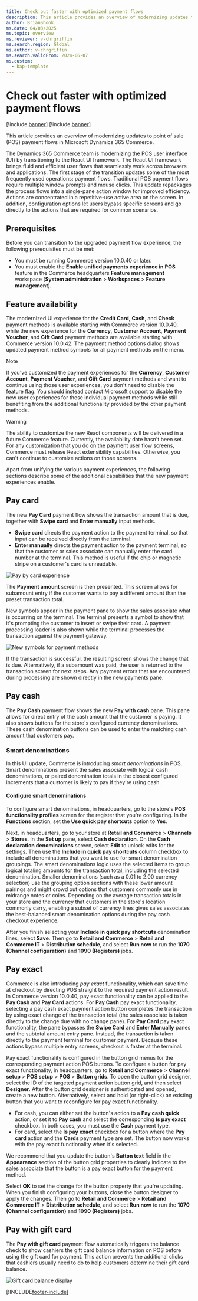 ```yaml
---
title: Check out faster with optimized payment flows
description: This article provides an overview of modernizing updates to point of sale (POS) payment flows in Microsoft Dynamics 365 Commerce.
author: BrianShook
ms.date: 04/03/2025
ms.topic: overview
ms.reviewer: v-chrgriffin
ms.search.region: Global
ms.author: v-chrgriffin
ms.search.validFrom: 2024-06-07
ms.custom: 
  - bap-template
---
```


# Check out faster with optimized payment flows 

[!include [banner](../includes/banner.md)]
[!include [banner](../includes/preview-banner.md)]

This article provides an overview of modernizing updates to point of sale (POS) payment flows in Microsoft Dynamics 365 Commerce.

The Dynamics 365 Commerce team is modernizing the POS user interface (UI) by transitioning to the React UI framework. The React UI framework brings fluid and efficient user flows that seamlessly work across browsers and applications. The first stage of the transition updates some of the most frequently used operations: payment flows. Traditional POS payment flows require multiple window prompts and mouse clicks. This update repackages the process flows into a single-pane action window for improved efficiency. Actions are concentrated in a repetitive-use active area on the screen. In addition, configuration options let users bypass specific screens and go directly to the actions that are required for common scenarios.

## Prerequisites

Before you can transition to the upgraded payment flow experience, the following prerequisites must be met:

- You must be running Commerce version 10.0.40 or later.
- You must enable the **Enable unified payments experience in POS** feature in the Commerce headquarters **Feature management** workspace (**System administration** \> **Workspaces** \> **Feature management**). 

## Feature availability

The modernized UI experience for the **Credit Card**, **Cash**, and **Check** payment methods is available starting with Commerce version 10.0.40, while the new experience for the **Currency**, **Customer Account**, **Payment Voucher**, and **Gift Card** payment methods are available starting with Commerce version 10.0.42.<!-- The **Pay by Loyalty** experience is available starting with Commerce version 10.0.44.--> The payment method options dialog shows updated payment method symbols for all payment methods on the menu. 

> [!NOTE]
> If you've customized the payment experiences for the **Currency**, **Customer Account**, **Payment Voucher**, and **Gift Card** payment methods and want to continue using those user experiences, you don't need to disable the feature flag. You should instead contact Microsoft support to disable the new user experiences for these individual payment methods while still benefiting from the additional functionality provided by the other payment methods.

> [!WARNING]
> The ability to customize the new React components will be delivered in a future Commerce feature. Currently, the availability date hasn't been set. For any customization that you do on the payment user flow screens, Commerce must release React extensibility capabilities. Otherwise, you can't continue to customize actions on those screens.

Apart from unifying the various payment experiences, the following sections describe some of the additional capabilities that the new payment experiences enable.

## Pay card

The new **Pay Card** payment flow shows the transaction amount that is due, together with **Swipe card** and **Enter manually** input methods.

- **Swipe card** directs the payment action to the payment terminal, so that input can be received directly from the terminal.
- **Enter manually** directs the payment action to the payment terminal, so that the customer or sales associate can manually enter the card number at the terminal. This method is useful if the chip or magnetic stripe on a customer's card is unreadable.

![Pay by card experience](../media/PayCards2.png "Pay by card experience")

The **Payment amount** screen is then presented. This screen allows for subamount entry if the customer wants to pay a different amount than the preset transaction total. 

New symbols appear in the payment pane to show the sales associate what is occurring on the terminal. The terminal presents a symbol to show that it's prompting the customer to insert or swipe their card. A payment processing loader is also shown while the terminal processes the transaction against the payment gateway.

![New symbols for payment methods](../media/newPayUX1.png "New symbols for payment methods")

If the transaction is successful, the resulting screen shows the change that is due. Alternatively, if a subamount was paid, the user is returned to the transaction screen for next steps. Any payment errors that are encountered during processing are shown directly in the new payments pane.

## Pay cash

The **Pay Cash** payment flow shows the new **Pay with cash** pane. This pane allows for direct entry of the cash amount that the customer is paying. It also shows buttons for the store's configured currency denominations. These cash denomination buttons can be used to enter the matching cash amount that customers pay.

### Smart denominations

In this UI update, Commerce is introducing *smart denominations* in POS. Smart denominations present the sales associate with logical cash denominations, or paired denomination totals in the closest configured increments that a customer is likely to pay if they're using cash. 

#### Configure smart denominations

To configure smart denominations, in headquarters, go to the store's **POS functionality profiles** screen for the register that you're configuring. In the **Functions** section, set the **Use quick pay shortcuts** option to **Yes**. 

Next, in headquarters, go to your store at **Retail and Commerce** \> **Channels** \> **Stores**. In the **Set up** pane, select **Cash declaration**. On the **Cash declaration denominations** screen, select **Edit** to unlock edits for the settings. Then use the **Include in quick pay shortcuts** column checkbox to include all denominations that you want to use for smart denomination groupings. The smart denominations logic uses the selected items to group logical totaling amounts for the transaction total, including the selected denomination. Smaller denominations (such as a 0.01 to 2.00 currency selection) use the grouping option sections with these lower amount pairings and might crowd out options that customers commonly use in midrange notes or coins. Depending on the average transaction totals in your store and the currency that customers in the store's location commonly carry, enabling a subset of currency lines gives sales associates the best-balanced smart denomination options during the pay cash checkout experience.

After you finish selecting your **Include in quick pay shortcuts** denomination lines, select **Save**. Then go to **Retail and Commerce** \> **Retail and Commerce IT** \> **Distribution schedule**, and select **Run now** to run the **1070 (Channel configuration)** and **1090 (Registers)** jobs.

## Pay exact

Commerce is also introducing *pay exact* functionality, which can save time at checkout by directing POS straight to the required payment action result. In Commerce version 10.0.40, pay exact functionality can be applied to the **Pay Cash** and **Pay Card** actions. For **Pay Cash** pay exact functionality, selecting a pay cash exact payment action button completes the transaction by using exact change of the transaction total (the sales associate is taken directly to the change due with no change pane). For **Pay Card** pay exact functionality, the pane bypasses the **Swipe Card** and **Enter Manually** panes and the subtotal amount entry pane. Instead, the transaction is taken directly to the payment terminal for customer payment. Because these actions bypass multiple entry screens, checkout is faster at the terminal.

Pay exact functionality is configured in the button grid menus for the corresponding payment action POS buttons. To configure a button for pay exact functionality, in headquarters, go to **Retail and Commerce** \> **Channel setup** \> **POS setup** \> **POS** \> **Button grids**. To open the button grid designer, select the ID of the targeted payment action button grid, and then select **Designer**. After the button grid designer is authenticated and opened, create a new button. Alternatively, select and hold (or right-click) an existing button that you want to reconfigure for pay exact functionality. 

- For cash, you can either set the button's action to a **Pay cash quick** action, or set it to **Pay cash** and select the corresponding **Is pay exact** checkbox. In both cases, you must use the **Cash** payment type. 
- For card, select the **Is pay exact** checkbox for a button where the **Pay card** action and the **Cards** payment type are set. The button now works with the pay exact functionality when it's selected.

We recommend that you update the button's **Button text** field in the **Appearance** section of the button grid properties to clearly indicate to the sales associate that the button is a pay exact button for the payment method.

Select **OK** to set the change for the button property that you're updating. When you finish configuring your buttons, close the button designer to apply the changes. Then go to **Retail and Commerce** \> **Retail and Commerce IT** \> **Distribution schedule**, and select **Run now** to run the **1070 (Channel configuration)** and **1090 (Registers)** jobs.

## Pay with gift card

The **Pay with gift card** payment flow automatically triggers the balance check to show cashiers the gift card balance information on POS before using the gift card for payment. This action prevents the additional clicks that cashiers usually need to do to help customers determine their gift card balance. 

![Gift card balance display](../media/payUXGiftcard.png "Display gift card balance before using the gift card")
<!--
## Pay with loyalty

The **Pay with loyalty** payment flow allows cashiers to initiate the customer search experience if a customer isn't already added to the transaction. Alternatively, if the customer is added to the transaction, then a cashier can view the loyalty cards associated with the customer. The cashier can either select the associated loyalty cards or scan/type a different loyalty card that the customer wants to use for the payment. This helps the cashier to efficiently perform all the actions that the customers usually ask after a payment process is started.

![Pay by loyalty](../media/PayLoyaltyUX.png "Search a customer from loyalty payment and view associated loyalty cards")
-->


[!INCLUDE[footer-include](../../includes/footer-banner.md)]
